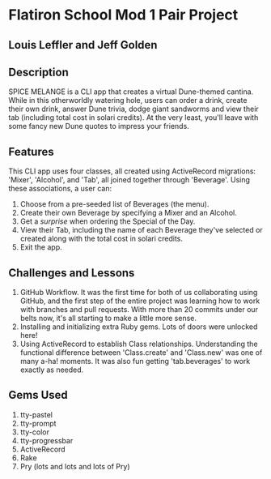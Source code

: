 # Flatiron School Mod 1 Pair Project
## Louis Leffler and Jeff Golden

## Description

SPICE MELANGE is a CLI app that creates a virtual Dune-themed cantina. While in this otherworldly watering hole, users can order a drink, create their own drink, answer Dune trivia, dodge giant sandworms and view their tab (including total cost in solari credits). At the very least, you'll leave with some fancy new Dune quotes to impress your friends.

## Features

This CLI app uses four classes, all created using ActiveRecord migrations: 'Mixer', 'Alcohol', and 'Tab', all joined together through 'Beverage'. Using these associations, a user can:

1. Choose from a pre-seeded list of Beverages (the menu).
2. Create their own Beverage by specifying a Mixer and an Alcohol.
3. Get a *surprise* when ordering the Special of the Day.
4. View their Tab, including the name of each Beverage they've selected or created along with the total cost in solari credits.
5. Exit the app.

## Challenges and Lessons

1. GitHub Workflow. It was the first time for both of us collaborating using GitHub, and the first step of the entire project was learning how to work with branches and pull requests. With more than 20 commits under our belts now, it's all starting to make a little more sense.
2. Installing and initializing extra Ruby gems. Lots of doors were unlocked here!
3. Using ActiveRecord to establish Class relationships. Understanding the functional difference between 'Class.create' and 'Class.new' was one of many a-ha! moments. It was also fun getting 'tab.beverages' to work exactly as needed.

## Gems Used

1. tty-pastel
2. tty-prompt
3. tty-color
4. tty-progressbar
5. ActiveRecord
6. Rake
7. Pry (lots and lots and lots of Pry)